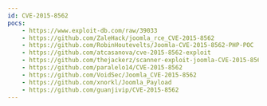 ```yaml
---
id: CVE-2015-8562
pocs: 
    - https://www.exploit-db.com/raw/39033
    - https://github.com/ZaleHack/joomla_rce_CVE-2015-8562
    - https://github.com/RobinHoutevelts/Joomla-CVE-2015-8562-PHP-POC
    - https://github.com/atcasanova/cve-2015-8562-exploit
    - https://github.com/thejackerz/scanner-exploit-joomla-CVE-2015-8562
    - https://github.com/paralelo14/CVE-2015-8562
    - https://github.com/VoidSec/Joomla_CVE-2015-8562
    - https://github.com/xnorkl/Joomla_Payload
    - https://github.com/guanjivip/CVE-2015-8562
---
```

